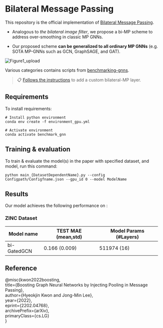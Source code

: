 # Bilateral Message Passing

This repository is the official implementation of [Bilateral Message Passing](https://arxiv.org/abs/2202.04768). 

+ Analogous to *the bilateral image filter*, we propose a bi-MP scheme to address over-smoothing in classic MP GNNs.

+ Our proposed scheme **can be generalized to all ordinary MP GNNs** (e.g. SOTA MP-GNNs such as GCN, GraphSAGE, and GAT).

![Figure1_upload](https://user-images.githubusercontent.com/84267304/152954507-846c98ec-3858-4143-b448-e10b072e7a9f.jpg)

Various categories contains scripts from [benchmarking-gnns](https://github.com/graphdeeplearning/benchmarking-gnns).

>📋   [Follows the instructions](https://github.com/hookhy/bi-MP/blob/HyeokjinK/add_bimp.md) to add a custom bilateral-MP layer.

## Requirements

To install requirements:

```setup
# Install python environment
conda env create -f environment_gpu.yml 

# Activate environment
conda activate benchmark_gnn
```

## Training & evaluation

To train & evaluate the model(s) in the paper with specified dataset, and model, run this command:

```train
python main_{DatasetDependentName}.py --config Configpath/Configfname.json --gpu_id 0 --model ModelName
```

## Results

Our model achieves the following performance on :

### ZINC Dataset

| Model name         | TEST MAE (mean,std) | Model Params (#Layers) |
| ------------------ | ------------------- | ---------------------- |
| bi-GatedGCN        |     0.166 (0.009)   |      511974 (16)       |


## Reference

  @misc{kwon2022boosting, <br>
       title={Boosting Graph Neural Networks by Injecting Pooling in Message Passing}, <br>
       author={Hyeokjin Kwon and Jong-Min Lee}, <br>
       year={2022}, <br>
       eprint={2202.04768}, <br>
       archivePrefix={arXiv}, <br>
       primaryClass={cs.LG} <br>
       }


